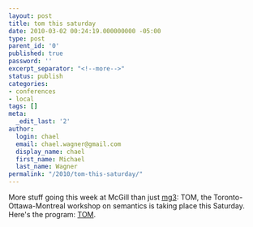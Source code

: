 ```yaml
---
layout: post
title: tom this saturday
date: 2010-03-02 00:24:19.000000000 -05:00
type: post
parent_id: '0'
published: true
password: ''
excerpt_separator: "<!--more-->"
status: publish
categories:
- conferences
- local
tags: []
meta:
  _edit_last: '2'
author:
  login: chael
  email: chael.wagner@gmail.com
  display_name: chael
  first_name: Michael
  last_name: Wagner
permalink: "/2010/tom-this-saturday/"
---
```

More stuff going this week at McGill than just [mg3](http://www.idmil.org/mg3): TOM, the Toronto-Ottawa-Montreal workshop on semantics is taking place this Saturday. Here's the program: [TOM](http://tom3montreal.wordpress.com/program/).

